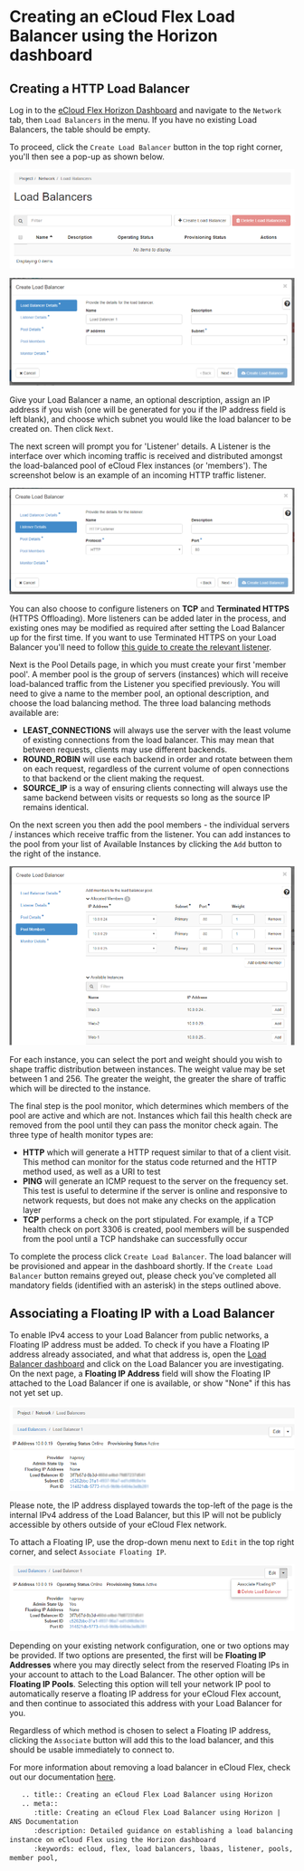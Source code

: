 # Creating an eCloud Flex Load Balancer using the Horizon dashboard

## Creating a HTTP Load Balancer

Log in to the [eCloud Flex Horizon Dashboard](https://api.openstack.ecloud.co.uk/project/ngloadbalancersv2/) and navigate to the `Network` tab, then `Load Balancers` in the menu. If you have no existing Load Balancers, the table should be empty.

To proceed, click the `Create Load Balancer` button in the top right corner, you'll then see a pop-up as shown below.

![createlb](../../files/createlb.png)

![lbwizard](../../files/lbwizard.png)

Give your Load Balancer a name, an optional description, assign an IP address if you wish (one will be generated for you if the IP address field is left blank), and choose which subnet you would like the load balancer to be created on. Then click `Next`.

The next screen will prompt you for 'Listener' details. A Listener is the interface over which incoming traffic is received and distributed amongst the load-balanced pool of eCloud Flex instances (or 'members'). The screenshot below is an example of an incoming HTTP traffic listener.

![lblistenerwizard](../../files/lblistenerwizard.png)

You can also choose to configure listeners on **TCP** and **Terminated HTTPS** (HTTPS Offloading). More listeners can be added later in the process, and existing ones may be modified as required after setting the Load Balancer up for the first time.  If you want to use Terminated HTTPS on your Load Balancer you'll need to follow [this guide to create the relevant listener](/ecloud/flex/resources/lbaas/config_https_termination_cli).

Next is the Pool Details page, in which you must create your first 'member pool'. A member pool is the group of servers (instances) which will receive load-balanced traffic from the Listener you specified previously. You will need to give a name to the member pool, an optional description, and choose the load balancing method. The three load balancing methods available are:

- **LEAST_CONNECTIONS** will always use the server with the least volume of existing connections from the load balancer. This may mean that between requests, clients may use different backends.
- **ROUND_ROBIN** will use each backend in order and rotate between them on each request, regardless of the current volume of open connections to that backend or the client making the request.
- **SOURCE_IP** is a way of ensuring clients connecting will always use the same backend between visits or requests so long as the source IP remains identical.

On the next screen you then add the pool members - the individual servers / instances which receive traffic from the listener. You can add instances to the pool from your list of Available Instances by clicking the `Add` button to the right of the instance.

![lbmemberpoolwizard](../../files/lbmemberpoolwizard.png)

For each instance, you can select the port and weight should you wish to shape traffic distribution between instances. The weight value may be set between 1 and 256. The greater the weight, the greater the share of traffic which will be directed to the instance.

The final step is the pool monitor, which determines which members of the pool are active and which are not. Instances which fail this health check are removed from the pool until they can pass the monitor check again. The three type of health monitor types are:

- **HTTP** which will generate a HTTP request similar to that of a client visit. This method can monitor for the status code returned and the HTTP method used, as well as a URI to test
- **PING** will generate an ICMP request to the server on the frequency set. This test is useful to determine if the server is online and responsive to network requests, but does not make any checks on the application layer
- **TCP** performs a check on the port stipulated. For example, if a TCP health check on port 3306 is created, pool members will be suspended from the pool until a TCP handshake can successfully occur

To complete the process click `Create Load Balancer`.  The load balancer will be provisioned and appear in the dashboard shortly. If the `Create Load Balancer` button remains greyed out, please check you've completed all mandatory fields (identified with an asterisk) in the steps outlined above.

## Associating a Floating IP with a Load Balancer

To enable <nospell>IPv4</nospell> access to your Load Balancer from public networks, a Floating IP address must be added. To check if you have a Floating IP address already associated, and what that address is, open the [Load Balancer dashboard](https://api.openstack.ecloud.co.uk/project/ngloadbalancersv2/) and click on the Load Balancer you are investigating. On the next page, a **Floating IP Address** field will show the Floating IP attached to the Load Balancer if one is available, or show "None" if this has not yet set up.

![lbfip](../../files/lbfip.png)

Please note, the IP address displayed towards the top-left of the page is the internal <nospell>IPv4</nospell> address of the Load Balancer, but this IP will not be publicly accessible by others outside of your eCloud Flex network.

To attach a Floating IP, use the drop-down menu next to `Edit` in the top right corner, and select `Associate Floating IP`.

![lbfipassociate](../../files/lbfipassociate.png)

Depending on your existing network configuration, one or two options may be provided. If two options are presented, the first will be **Floating IP Addresses** where you may directly select from the reserved Floating IPs in your account to attach to the Load Balancer. The other option will be **Floating IP Pools**. Selecting this option will tell your network IP pool to automatically reserve a floating IP address for your eCloud Flex account, and then continue to associated this address with your Load Balancer for you.

Regardless of which method is chosen to select a Floating IP address, clicking the `Associate` button will add this to the load balancer, and this should be usable immediately to connect to.

For more information about removing a load balancer in eCloud Flex, check out our documentation [here](/ecloud/flex/resources/lbaas/deleting_lb_horizon).

```eval_rst
   .. title:: Creating an eCloud Flex Load Balancer using Horizon
   .. meta::
      :title: Creating an eCloud Flex Load Balancer using Horizon | ANS Documentation
      :description: Detailed guidance on establishing a load balancing instance on eCloud Flex using the Horizon dashboard
      :keywords: ecloud, flex, load balancers, lbaas, listener, pools, member pool,
```
